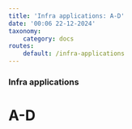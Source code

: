 ```yaml
---
title: 'Infra applications: A-D'
date: '00:06 22-12-2024'
taxonomy:
    category: docs
routes:
    default: /infra-applications
---
```


### Infra applications

# A-D
